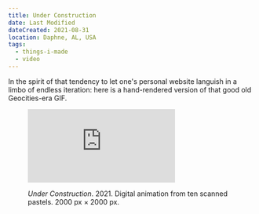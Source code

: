 ```yaml
---
title: Under Construction
date: Last Modified
dateCreated: 2021-08-31
location: Daphne, AL, USA
tags:
  - things-i-made
  - video
---
```

In the spirit of that tendency to let one's personal website languish in a limbo of endless iteration: here is a hand-rendered version of that good old Geocities-era GIF.

<figure>
  <div class="ratio ratio--square">
    <iframe src="https://player.vimeo.com/video/543968889?loop=1&amp;autoplay=1&amp;muted=1" frameborder="0" allow="autoplay; fullscreen" allowfullscreen></iframe>
  </div>
  <figcaption>
    <p><i>Under Construction</i>. 2021. Digital animation from ten scanned pastels. 2000 px × 2000 px.</p>
  </figcaption>
</figure>
